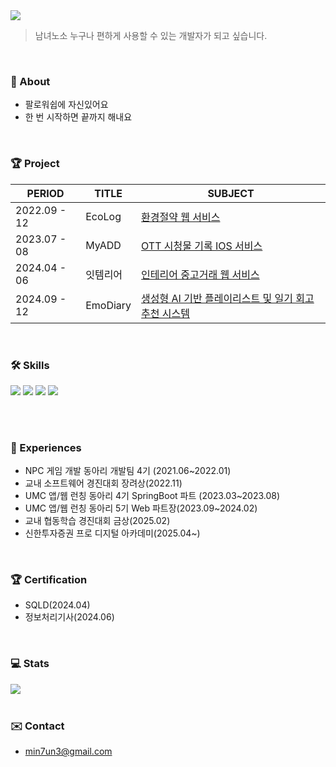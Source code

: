 
<img src="https://capsule-render.vercel.app/api?type=soft&color=B9E0FD&height=90&text=hi!%20i'm%20minseon&fontSize=35&fontAlign=16">

> 남녀노소 누구나 편하게 사용할 수 있는 개발자가 되고 싶습니다.

<br/>

### 🚀 About 
- 팔로워쉽에 자신있어요
- 한 번 시작하면 끝까지 해내요

<br/>

### 🏆 Project  
| PERIOD | TITLE | SUBJECT |
| ------- | ------- | -------|
| 2022.09 - 12 | EcoLog | [환경절약 웹 서비스](https://github.com/jiminseon/ecoLog) |
| 2023.07 - 08 | MyADD | [OTT 시청물 기록 IOS 서비스](https://github.com/my-ADD/myADD-server) |
| 2024.04 - 06 | 잇템리어 |  [인테리어 중고거래 웹 서비스](https://github.com/jiminseon/Itemrier_springBoot) | 
| 2024.09 - 12 | EmoDiary | [생성형 AI 기반 플레이리스트 및 일기 회고 추천 시스템](https://github.com/jiminseon/AI_RecommenderSystem) |

<br/>

### 🛠️ Skills
<div>
<img src="https://img.shields.io/badge/Spring-6DB33F?style=flat&logo=spring&logoColor=white">
<img src="https://img.shields.io/badge/Java-ED8B00?style=flat&logo=openjdk&logoColor=white">
<img src="https://img.shields.io/badge/C-00599C?style=flat&logo=c&logoColor=white">
<img src="https://img.shields.io/badge/Python-14354C?style=flat&logo=python&logoColor=white">

<br/><br/>

### 🕺 Experiences
- NPC 게임 개발 동아리 개발팀 4기 (2021.06~2022.01)
- 교내 소프트웨어 경진대회 장려상(2022.11)
- UMC 앱/웹 런칭 동아리 4기 SpringBoot 파트 (2023.03~2023.08)
- UMC 앱/웹 런칭 동아리 5기 Web 파트장(2023.09~2024.02)
- 교내 협동학습 경진대회 금상(2025.02)
- 신한투자증권 프로 디지털 아카데미(2025.04~)
  
<br/>

### 🏆 Certification
- SQLD(2024.04)
- 정보처리기사(2024.06)

<br/>

### 💻 Stats
<div style="text-align: left;"> 
      <img src="https://github-readme-stats.vercel.app/api?username=jiminseon&bg_color=180,ffffff,00000000&title_color=B9E0FD&text_color=B9E0FD"/> 
</div>

<br/>

### ✉️ Contact

- min7un3@gmail.com

